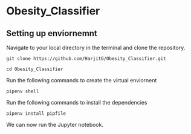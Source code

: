 # Obesity_Classifier

## Setting up enviornemnt

Navigate to your local directory in the terminal and clone the repository.

```shell
git clone https://github.com/HarjitG/Obesity_Classifier.git
```

```shell
cd Obesity_Classifier
```

Run the following commands to create the virtual enviornent

```shell
pipenv shell
```

Run the following commands to install the dependencies

```shell
pipenv install pipfile
```

We can now run the Jupyter notebook.
